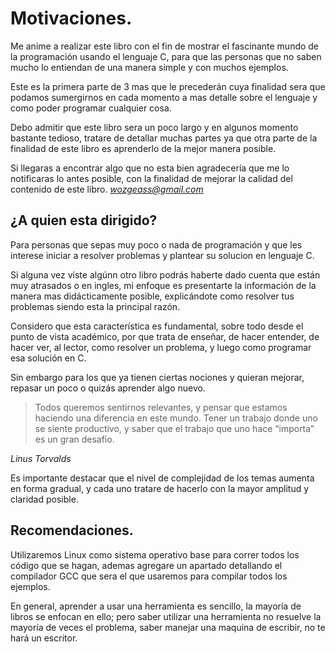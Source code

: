 # Motivaciones.
Me anime a realizar este libro con el fin de mostrar el fascinante mundo de la programación usando el lenguaje C, para que las personas que no saben mucho lo entiendan de una manera simple y con muchos ejemplos.

Este es la primera parte de 3 mas que le precederán cuya finalidad sera que podamos sumergirnos en cada momento a mas detalle sobre el lenguaje y como poder programar cualquier cosa.

Debo admitir que este libro sera un poco largo y en algunos momento bastante tedioso, tratare de detallar muchas partes ya que otra parte de la finalidad de este libro es aprenderlo de la mejor manera posible.

Si llegaras a encontrar algo que no esta bien agradecería que me lo notificaras lo antes posible, con la finalidad de mejorar la calidad del contenido de este libro.
*wozgeass@gmail.com* 

## ¿A quien esta dirigido?
Para personas que sepas muy poco o nada de programación y que les interese iniciar a resolver problemas y plantear su solucion en lenguaje C.

Si alguna vez viste algúnn otro libro podrás haberte dado cuenta que están muy atrasados o en ingles, mi enfoque es presentarte la información de la manera mas didácticamente posible, explicándote como resolver tus problemas siendo esta la principal razón.

Considero que esta característica es fundamental, sobre todo desde el punto de vista académico, por que trata de enseñar, de hacer entender, de hacer ver, al lector, como resolver un problema, y luego como programar  esa solución en C.

Sin embargo para los que ya tienen ciertas nociones y quieran mejorar, repasar un poco o quizás aprender algo nuevo.

> Todos queremos sentirnos relevantes, y pensar que estamos haciendo una diferencia en este mundo. Tener un trabajo donde uno se siente productivo, y saber que el trabajo que uno hace “importa” es un gran desafío.

*Linus Torvalds*

Es importante destacar que el nivel de complejidad de los temas aumenta en forma gradual, y cada uno tratare de hacerlo con la mayor amplitud y claridad posible.

## Recomendaciones.
Utilizaremos Linux como sistema operativo base para correr todos los código que se hagan, ademas agregare un apartado detallando el compilador GCC que sera el que usaremos para compilar todos los ejemplos.

En general, aprender a usar una herramienta es sencillo, la mayoría de libros se enfocan en ello; pero saber utilizar una herramienta no resuelve la mayoría de veces el problema, saber manejar una maquina de escribir, no te hará un escritor.